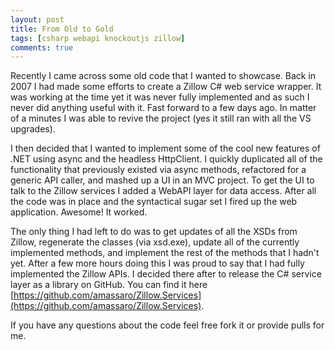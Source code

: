 ```yaml
---
layout: post
title: From Old to Gold
tags: [csharp webapi knockoutjs zillow]
comments: true
---
```


Recently I came across some old code that I wanted to showcase. Back in 2007 I had made some efforts to create a Zillow C# web service wrapper. It was working at the time yet it was never fully implemented and as such I never did anything useful with it. Fast forward to a few days ago. In matter of a minutes I was able to revive the project (yes it still ran with all the VS upgrades).

I then decided that I wanted to implement some of the cool new features of .NET using async and the headless HttpClient. I quickly duplicated all of the functionality that previously existed via async methods, refactored for a generic API caller, and mashed up a UI in an MVC project. To get the UI to talk to the Zillow services I added a WebAPI layer for data access. After all the code was in place and the syntactical sugar set I fired up the web application. Awesome! It worked.

The only thing I had left to do was to get updates of all the XSDs from Zillow, regenerate the classes (via xsd.exe), update all of the currently implemented methods, and implement the rest of the methods that I hadn't yet. After a few more hours doing this I was proud to say that I had fully implemented the Zillow APIs. I decided there after to release the C# service layer as a library on GitHub. You can find it here [https://github.com/amassaro/Zillow.Services](https://github.com/amassaro/Zillow.Services).

If you have any questions about the code feel free fork it or provide pulls for me.